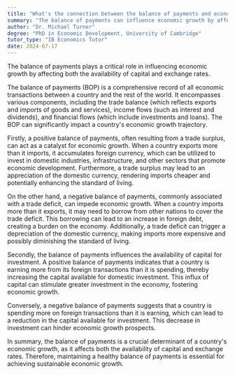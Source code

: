 ```yaml
---
title: "What's the connection between the balance of payments and economic growth?"
summary: "The balance of payments can influence economic growth by affecting the availability of capital and exchange rates."
author: "Dr. Michael Turner"
degree: "PhD in Economic Development, University of Cambridge"
tutor_type: "IB Economics Tutor"
date: 2024-07-17
---
```


The balance of payments plays a critical role in influencing economic growth by affecting both the availability of capital and exchange rates.

The balance of payments (BOP) is a comprehensive record of all economic transactions between a country and the rest of the world. It encompasses various components, including the trade balance (which reflects exports and imports of goods and services), income flows (such as interest and dividends), and financial flows (which include investments and loans). The BOP can significantly impact a country's economic growth trajectory.

Firstly, a positive balance of payments, often resulting from a trade surplus, can act as a catalyst for economic growth. When a country exports more than it imports, it accumulates foreign currency, which can be utilized to invest in domestic industries, infrastructure, and other sectors that promote economic development. Furthermore, a trade surplus may lead to an appreciation of the domestic currency, rendering imports cheaper and potentially enhancing the standard of living.

On the other hand, a negative balance of payments, commonly associated with a trade deficit, can impede economic growth. When a country imports more than it exports, it may need to borrow from other nations to cover the trade deficit. This borrowing can lead to an increase in foreign debt, creating a burden on the economy. Additionally, a trade deficit can trigger a depreciation of the domestic currency, making imports more expensive and possibly diminishing the standard of living.

Secondly, the balance of payments influences the availability of capital for investment. A positive balance of payments indicates that a country is earning more from its foreign transactions than it is spending, thereby increasing the capital available for domestic investment. This influx of capital can stimulate greater investment in the economy, fostering economic growth.

Conversely, a negative balance of payments suggests that a country is spending more on foreign transactions than it is earning, which can lead to a reduction in the capital available for investment. This decrease in investment can hinder economic growth prospects.

In summary, the balance of payments is a crucial determinant of a country's economic growth, as it affects both the availability of capital and exchange rates. Therefore, maintaining a healthy balance of payments is essential for achieving sustainable economic growth.
    